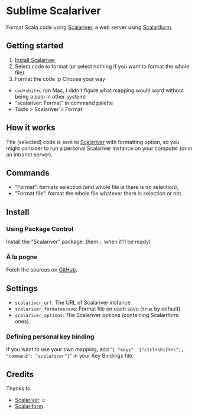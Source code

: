 # Sublime Scalariver

Format Scala code using [Scalariver](https://github.com/ornicar/scalariver),
a web server using [Scalariform](https://github.com/mdr/scalariform).

## Getting started

1. [Install Scalariver](#install)
2. Select code to format (or select nothing if you want to format the whole file)
3. Format the code :p Choose your way
  - `cmd+shit+c` (on Mac, I didn't figure what mapping would word without being a pain in other system)
  - “scalariver: Format” in command palette
  - Tools > Scalariver > Format

## How it works

The (selected) code is sent to [Scalariver](https://github.com/ornicar/scalariver) with formatting option,
so you might consider to run a personal Scalariver instance on your computer (or in an intranet server).

## Commands

- “Format”: formats selection (and whole file is there is no selection),
- “Format file”: format the whole file whatever there is selection or not.

## Install

### Using Package Control

Install the “Scalariver” package. (hem… when it'll be ready)

### À la pogne

Fetch the sources on [GitHub](https://github.com/dohzya/sublime_scalariver).

## Settings

- `scalariver_url`: The URL of Scalariver instance
- `scalariver_formatonsave`: Format file on each save (`true` by default)
- `scalariver_options`: The Scalariver options (containing Scalariform ones)

### Defining personal key binding

If you want to use your own mapping, add “`{ "keys": ["ctrl+shift+c"], "command": "scalariver"}`”
in your Key Bindings file.

## Credits

Thanks to
- [Scalariver](https://github.com/ornicar/scalariver) ☺
- [Scalariform](https://github.com/mdr/scalariform)
